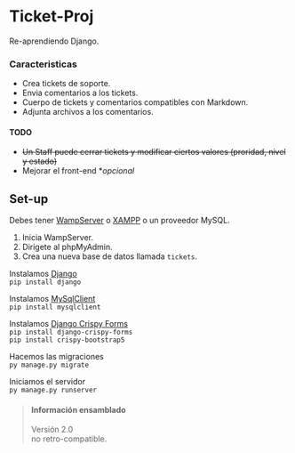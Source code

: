 # Ticket-Proj
Re-aprendiendo Django.  
  
### Caracteristicas
 - Crea tickets de soporte.
 - Envia comentarios a los tickets.
 - Cuerpo de tickets y comentarios compatibles con Markdown.
 - Adjunta archivos a los comentarios.
  
#### TODO
 - <del>Un Staff puede cerrar tickets y modificar ciertos valores (proridad, nivel y estado)</del>
 - Mejorar el front-end **opcional*
  
## Set-up
Debes tener [WampServer](https://www.wampserver.com/en/) o [XAMPP](https://www.apachefriends.org/es/download.html) o un proveedor MySQL.    
 1. Inicia WampServer.
 2. Dirigete al phpMyAdmin.
 3. Crea una nueva base de datos llamada `tickets`.
  
Instalamos [Django](https://www.djangoproject.com/)  
`pip install django`
  
Instalamos [MySqlClient](https://pypi.org/project/mysqlclient/)  
`pip install mysqlclient`
  
Instalamos [Django Crispy Forms](https://django-crispy-forms.readthedocs.io/en/latest/index.html)  
`pip install django-crispy-forms`  
`pip install crispy-bootstrap5`
  
Hacemos las migraciones  
`py manage.py migrate`
  
Iniciamos el servidor  
`py manage.py runserver`
  

> #### Información ensamblado  
> Versión 2.0  
> no retro-compatible.  

